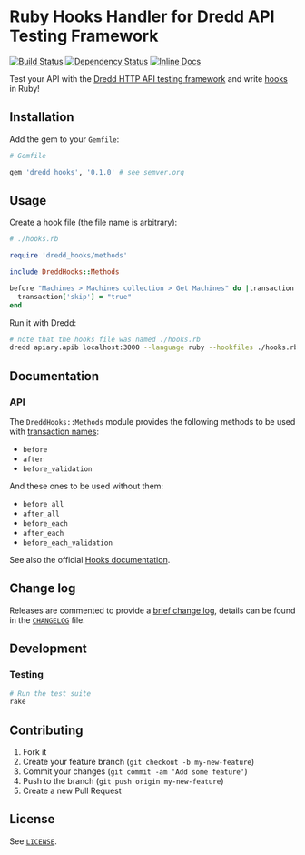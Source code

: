 Ruby Hooks Handler for Dredd API Testing Framework
==================================================

[![Build Status](https://travis-ci.org/gonzalo-bulnes/dredd-hooks-ruby.svg?branch=master)](https://travis-ci.org/gonzalo-bulnes/dredd-hooks-ruby)
[![Dependency Status](https://gemnasium.com/badges/github.com/gonzalo-bulnes/dredd-hooks-ruby.svg)](https://gemnasium.com/github.com/gonzalo-bulnes/dredd-hooks-ruby)
[![Inline Docs](http://inch-ci.org/github/gonzalo-bulnes/dredd-hooks-ruby.svg?branch=master)](http://inch-ci.org/github/gonzalo-bulnes/dredd-hooks-ruby)

Test your API with the [Dredd HTTP API testing framework](https://github.com/apiaryio/dredd) and write [hooks](http://dredd.readthedocs.org/en/latest/hooks/) in Ruby!

Installation
------------

Add the gem to your `Gemfile`:

```ruby
# Gemfile

gem 'dredd_hooks', '0.1.0' # see semver.org
```

Usage
-----

Create a hook file (the file name is arbitrary):

```ruby
# ./hooks.rb

require 'dredd_hooks/methods'

include DreddHooks::Methods

before "Machines > Machines collection > Get Machines" do |transaction|
  transaction['skip'] = "true"
end
```

Run it with Dredd:

```bash
# note that the hooks file was named ./hooks.rb
dredd apiary.apib localhost:3000 --language ruby --hookfiles ./hooks.rb
```

Documentation
-------------

### API

The `DreddHooks::Methods` module provides the following methods to be used with [transaction names][doc-names]:

- `before`
- `after`
- `before_validation`

And these ones to be used without them:

- `before_all`
- `after_all`
- `before_each`
- `after_each`
- `before_each_validation`

See also the official [Hooks documentation][doc-hooks].

  [doc-names]: http://dredd.readthedocs.org/en/latest/hooks/#getting-transaction-names
  [doc-hooks]: https://dredd.readthedocs.org/en/latest/hooks

Change log
----------

Releases are commented to provide a [brief change log][releases], details can be found in the [`CHANGELOG`][changelog] file.

  [releases]: https://github.com/gonzalo-bulnes/dredd-hooks-ruby/releases
  [changelog]: ./CHANGELOG.md

Development
-----------

### Testing

```bash
# Run the test suite
rake
```

Contributing
------------

1. Fork it
1. Create your feature branch (`git checkout -b my-new-feature`)
1. Commit your changes (`git commit -am 'Add some feature'`)
1. Push to the branch (`git push origin my-new-feature`)
1. Create a new Pull Request

License
-------

See [`LICENSE`][license].

  [license]: ./LICENSE.txt

